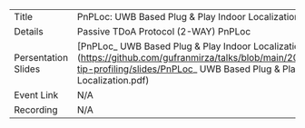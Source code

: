 |                     |                                                                                                                                                                                            |
| ------------------- | ------------------------------------------------------------------------------------------------------------------------------------------------------------------------------------------ |
| Title               | PnPLoc: UWB Based Plug & Play Indoor Localization                                                                                                                                          |
| Details             | Passive TDoA Protocol (2-WAY) PnPLoc                                                                                                                                                       |
| Persentation Slides | [PnPLoc_ UWB Based Plug & Play Indoor Localization.pdf](https://github.com/gufranmirza/talks/blob/main/2023/01-tip-profiling/slides/PnPLoc_ UWB Based Plug & Play Indoor Localization.pdf) |
| Event Link          | N/A                                                                                                                                                                                        |
| Recording           | N/A                                                                                                                                                                                        |
